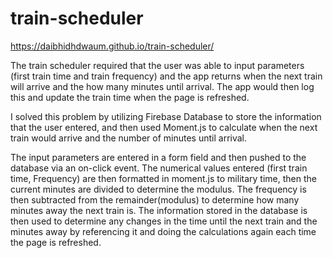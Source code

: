 # train-scheduler

https://daibhidhdwaum.github.io/train-scheduler/

The train scheduler required that the user was able to input parameters (first train time and train frequency)
and the app returns when the next train will arrive and the how many minutes until arrival. The app would then 
log this and update the train time when the page is refreshed.

I solved this problem by utilizing Firebase Database to store the information that the user entered, and then
used Moment.js to calculate when the next train would arrive and the number of minutes until arrival. 

The input parameters are entered in a form field and then pushed to the database via an on-click event. The numerical
values entered (first train time, Frequency) are then formatted in moment.js to military time, then the current 
minutes are divided to determine the modulus. The frequency is then subtracted from the remainder(modulus) to determine 
how many minutes away the next train is. The information stored in the database is then used to determine any changes in the time until the next train and the minutes away by referencing it and doing the calculations again each time the page is refreshed.
